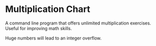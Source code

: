 # Multiplication Chart
A command line program that offers unlimited multiplication exercises. Useful for improving math skills.

Huge numbers will lead to an integer overflow.
